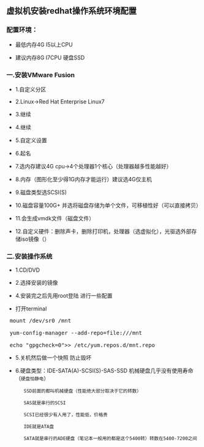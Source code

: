 ## 虚拟机安装redhat操作系统环境配置

### 配置环境：

* 最低内存4G I5以上CPU

* 建议内存8G I7CPU 硬盘SSD

### 一.安装VMware Fusion

* 1.自定义分区

* 2.Linux->Red Hat Enterprise Linux7

* 3.继续

* 4.继续

* 5.自定义设置

* 6.起名

* 7.选内存建议4G cpu->4个处理器1个核心（处理器越多性能越好）

* 8.内存（图形化至少得1G内存才能运行）建议选4G仅主机

* 9.磁盘类型选SCSI(S)

* 10.磁盘容量100G+ 并选将磁盘存储为单个文件，可移植性好（可以直接拷贝）

* 11.会生成vmdk文件（磁盘文件）

* 12.自定义硬件：删除声卡，删除打印机，处理器（选虚拟化），光驱选外部存储iso镜像（）

### 二.安装操作系统

* 1.CD/DVD

* 2.选择安装的镜像

* 4.安装完之后先用root登陆 进行一些配置

* 打开terminal

<pre> mount /dev/sr0 /mnt

 yum-config-manager --add-repo=file:///mnt

 echo "gpgcheck=0">> /etc/yum.repos.d/mnt.repo</pre>

* 5.关机然后做一个快照 防止毁坏

* 6.硬盘类型：IDE-SATA(A)-SCSI(S)-SAS-SSD 机械硬盘几乎没有使用寿命（`硬盘怕静电`）

         SSD前面的都叫机械硬盘（性能绝大部分取决于它的转数）

         SAS就是串行的SCSI

         SCSI已经很少有人用了，性能低，价格贵

         IDE就是ATA盘

         SATA就是串行的ADE硬盘（笔记本一般用的都是这个5400转）转数在5400-7200之间
